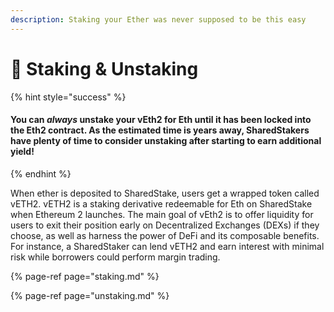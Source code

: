 ```yaml
---
description: Staking your Ether was never supposed to be this easy
---
```


# 🥩 Staking & Unstaking

{% hint style="success" %}
#### **You can** _**always**_ **unstake your vEth2 for Eth until it has been locked into the Eth2 contract. As the estimated time is years away, SharedStakers have plenty of time to consider unstaking after starting to earn additional yield!**
{% endhint %}

When ether is deposited to SharedStake, users get a wrapped token called vETH2. vETH2 is a staking derivative redeemable for Eth on SharedStake when Ethereum 2 launches. The main goal of vEth2 is to offer liquidity for users to exit their position early on Decentralized Exchanges \(DEXs\) if they choose, as well as harness the power of DeFi and its composable benefits. For instance, a SharedStaker can lend vETH2 and earn interest with minimal risk while borrowers could perform margin trading.

{% page-ref page="staking.md" %}

{% page-ref page="unstaking.md" %}

